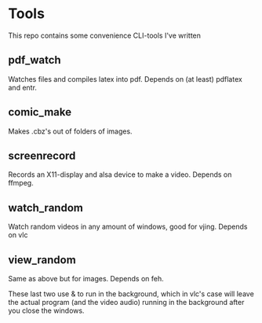 # Tools

This repo contains some convenience CLI-tools I've written

## pdf_watch

Watches files and compiles latex into pdf. Depends on (at least) pdflatex and entr.

## comic_make

Makes .cbz's out of folders of images.

## screenrecord

Records an X11-display and alsa device to make a video. Depends on ffmpeg.

## watch_random

Watch random videos in any amount of windows, good for vjing. Depends on vlc

## view_random

Same as above but for images. Depends on feh.

These last two use & to run in the background, which in vlc's case will leave the actual program (and the video audio) running in the background after you close the windows.

